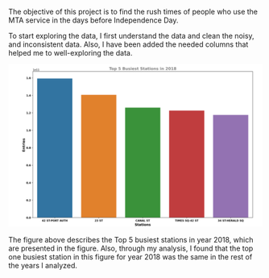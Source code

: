 The objective of this project is to find the rush times of people who use the MTA service in the days before Independence Day. <br/> 

To start exploring the data, I first understand the data and clean the noisy, and inconsistent data. Also, I have been added the needed columns that helped me to well-exploring the data. 
<br/>
 




<img src ="https://github.com/amjadalth/MTA-Turnstile-EDA-Project/blob/main/Images/barplot.png" alt="drawing" width="600"/>





The figure above describes the Top 5 busiest stations in year 2018, which are presented in the figure. Also, through my analysis, I found that the top one busiest station in this figure for year 2018 was the same in the rest of the years I analyzed. 

